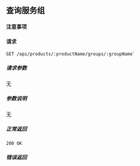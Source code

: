## 查询服务组

#### 注意事项

#### 请求

```
GET /api/products/:productName/groups/:groupName`
```

##### 请求参数

无

##### 参数说明

无

##### 正常返回

```
200 OK
```

##### 错误返回

